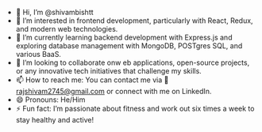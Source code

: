 - 👋 Hi, I’m @shivambishtt
- 👀 I’m interested in frontend development, particularly with React, Redux, and modern web technologies.
- 🌱 I’m currently learning backend development with Express.js and exploring database management with MongoDB, POSTgres SQL, and various BaaS.
- 💞️ I’m looking to collaborate onw eb applications, open-source projects, or any innovative tech initiatives that challenge my skills.
- 📫 How to reach me: You can contact me via 📧 rajshivam2745@gmail.com or connect with me on LinkedIn.
- 😄 Pronouns: He/Him
- ⚡ Fun fact:  I’m passionate about fitness and work out six times a week to stay healthy and active!

<!---
shivambishtt/shivambishtt is a ✨ special ✨ repository because its `README.md` (this file) appears on your GitHub profile.
You can click the Preview link to take a look at your changes.
--->
